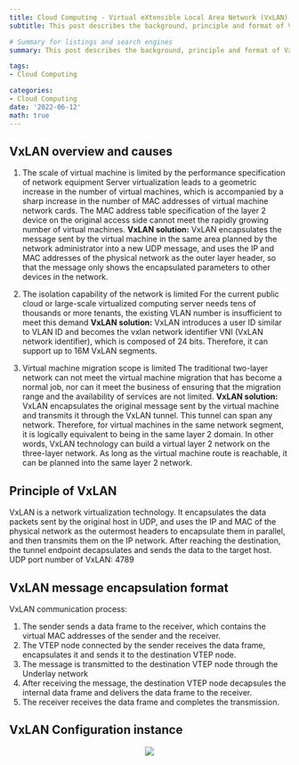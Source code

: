 ```yaml
---
title: Cloud Computing - Virtual eXtensible Local Area Network (VxLAN)
subtitle: This post describes the background, principle and format of VxLAN.

# Summary for listings and search engines
summary: This post describes the background, principle and format of VxLAN.

tags: 
- Cloud Computing

categories: 
- Cloud Computing
date: '2022-06-12'
math: true
---
```

## VxLAN overview and causes
1. The scale of virtual machine is limited by the performance specification of network equipment
Server virtualization leads to a geometric increase in the number of virtual machines, which is accompanied by a sharp increase in the number of MAC addresses of virtual machine network cards. The MAC address table specification of the layer 2 device on the original access side cannot meet the rapidly growing number of virtual machines.
**VxLAN solution:**
VxLAN encapsulates the message sent by the virtual machine in the same area planned by the network administrator into a new UDP message, and uses the IP and MAC addresses of the physical network as the outer layer header, so that the message only shows the encapsulated parameters to other devices in the network.


2. The isolation capability of the network is limited
For the current public cloud or large-scale virtualized computing server needs tens of thousands or more tenants, the existing VLAN number is insufficient to meet this demand
**VxLAN solution:**
VxLAN introduces a user ID similar to VLAN ID and becomes the vxlan network identifier VNI (VxLAN network identifier), which is composed of 24 bits. Therefore, it can support up to 16M VxLAN segments.


3. Virtual machine migration scope is limited
The traditional two-layer network can not meet the virtual machine migration that has become a normal job, nor can it meet the business of ensuring that the migration range and the availability of services are not limited.
**VxLAN solution:**
VxLAN encapsulates the original message sent by the virtual machine and transmits it through the VxLAN tunnel. This tunnel can span any network. Therefore, for virtual machines in the same network segment, it is logically equivalent to being in the same layer 2 domain. In other words, VxLAN technology can build a virtual layer 2 network on the three-layer network. As long as the virtual machine route is reachable, it can be planned into the same layer 2 network.

## Principle of VxLAN
VxLAN is a network virtualization technology. It encapsulates the data packets sent by the original host in UDP, and uses the IP and MAC of the physical network as the outermost headers to encapsulate them in parallel, and then transmits them on the IP network. After reaching the destination, the tunnel endpoint decapsulates and sends the data to the target host.
UDP port number of VxLAN: 4789

## VxLAN message encapsulation format
VxLAN communication process:
1. The sender sends a data frame to the receiver, which contains the virtual MAC addresses of the sender and the receiver.
2. The VTEP node connected by the sender receives the data frame, encapsulates it and sends it to the destination VTEP node.
3. The message is transmitted to the destination VTEP node through the Underlay network
4. After receiving the message, the destination VTEP node decapsules the internal data frame and delivers the data frame to the receiver.
5. The receiver receives the data frame and completes the transmission.

## VxLAN Configuration instance
<div align=center> 
<img src = 'https://s3.bmp.ovh/imgs/2022/07/13/75ba1a3b4bb833a8.png'></img>
<div align=left>